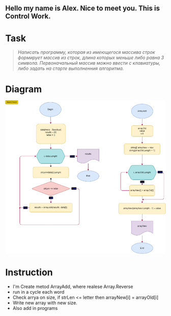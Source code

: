 
## Hello my name is Alex. Nice to meet you. This is Control Work.

# Task 
>*Написать программу, которая из имеющегося массива строк формирует массив из строк, длина которых меньше либо равна 3 символа. Первоначальный массив можно ввести с клавиатуры, либо задать на старте выполненния алгоритма.*

# Diagram 

![Diagram](Diagram.drawio.png)

# Instruction

* I'm Create metod ArrayAdd, where realese Array.Reverse 
* run in a cycle each word
* Check arrya on size, if strLen <= letter then arrayNew[i] = arrayOld[i]
* Write new array with new size.
* Also add in programs 

